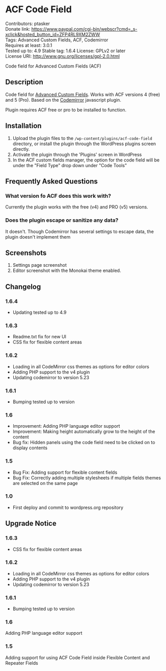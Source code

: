 # ACF Code Field 

Contributors: ptasker  
Donate link: https://www.paypal.com/cgi-bin/webscr?cmd=_s-xclick&hosted_button_id=ZFP4RL9XM2ZWW  
Tags: Advanced Custom Fields, ACF, Codemirror  
Requires at least: 3.0.1  
Tested up to: 4.9
Stable tag: 1.6.4
License: GPLv2 or later  
License URI: http://www.gnu.org/licenses/gpl-2.0.html  

Code field for Advanced Custom Fields (ACF)


## Description 
Code field for [Advanced Custom Fields](https://www.advancedcustomfields.com). Works with ACF versions 4 (free) and 5 (Pro). Based on the [Codemirror](https://codemirror.net/) javascript plugin.

Plugin requires ACF free or pro to be installed to function.


## Installation 

1. Upload the plugin files to the `/wp-content/plugins/acf-code-field` directory, or install the plugin through the WordPress plugins screen directly.
2. Activate the plugin through the 'Plugins' screen in WordPress
3. In the ACF custom fields manager, the option for the code field will be under the "Field Type" drop down under "Code Tools"


## Frequently Asked Questions 


### What version fo ACF does this work with? 

Currently the plugin works with the free (v4) and PRO (v5) versions.


### Does the plugin escape or sanitize any data? 

It doesn't. Though Codemirror has several settings to escape data, the plugin doesn't implement them


## Screenshots 

1. Settings page screenshot
2. Editor screenshot with the Monokai theme enabled.

## Changelog 

### 1.6.4
 * Updating tested up to 4.9

### 1.6.3
 * Readme.txt fix for new UI
 * CSS fix for flexible content areas

### 1.6.2
 * Loading in all CodeMirror css themes as options for editor colors
 * Adding PHP support to the v4 plugin
 * Updating codemirror to version 5.23

### 1.6.1
 * Bumping tested up to version

### 1.6 
* Improvement: Adding PHP language editor support
* Improvement: Making height automatically grow to the height of the content
* Bug fix: Hidden panels using the code field need to be clicked on to display contents


### 1.5 
* Bug Fix: Adding support for flexible content fields
* Bug Fix: Correctly adding multiple stylesheets if multiple fields themes are selected on the same page


### 1.0 
* First deploy and commit to wordpress.org repository



## Upgrade Notice 

### 1.6.3
 * CSS fix for flexible content areas

### 1.6.2
 * Loading in all CodeMirror css themes as options for editor colors
 * Adding PHP support to the v4 plugin
 * Updating codemirror to version 5.23

### 1.6.1
 * Bumping tested up to version

### 1.6 
Adding PHP language editor support


### 1.5 
Adding support for using ACF Code Field inside Flexible Content and Repeater Fields